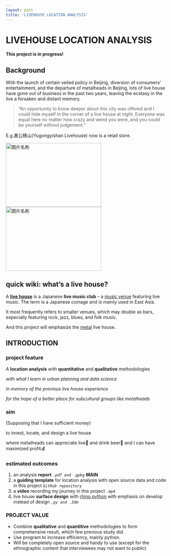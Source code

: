 ```yaml
---
layout: post
title: 'LIVEHOUSE LOCATION ANALYSIS'
---
```


LIVEHOUSE LOCATION ANALYSIS
=======

**This project is in progress!**

## Background

With the launch of certain veiled policy in Beijing, diversion of consumers’ entertainment, and the departure of metalheads in Beijing,  lots of live house have gone out of business in the past two years, leaving the ecstasy in the live a forsaken and distant memory.

>“An opportunity to know deeper about this city was offered and I could hide myself in the corner of a live house at night. Everyone was equal here no matter how crazy and weird you were, and you could be yourself without judgement.”

E.g.愚公移山(Yugongyishan Livehouse) now is a retail store.

<img src="https://user-images.githubusercontent.com/80751447/197373393-c6ebcf14-91ba-4296-89ca-5a2db26a3b65.png" width = "300" height = "200" alt="图片名称" align=left>
<img src="https://user-images.githubusercontent.com/80751447/197373449-174769b1-b0c7-4884-9050-93a478216f12.jpeg" width = "300" height = "200" alt="图片名称" align=center>

## quick wiki: what’s a live house?

A **[live house](https://en.wikipedia.org/wiki/Live_house)** is a Japanese **live music club** – a [music venue](https://en.wikipedia.org/wiki/Music_venue) featuring live music. The term is a Japanese coinage and is mainly used in East Asia.

It most frequently refers to smaller venues, which may double as bars, especially featuring rock, jazz, blues, and folk music. 

And this project will emphasize the [metal](https://en.wikipedia.org/wiki/Heavy_metal_music) live house.

## INTRODUCTION

### project feature

A **location analysis** with **quantitative** and **qualitative** methodologies

*with what I learn in urban planning and data science* 

*in memory of the previous live house experience*

*for the hope of a better place for subcultural groups like metalheads*

### aim

(Supposing that  I have sufficient money)

to invest, locate, and design a live house

where metalheads can appreciate live🎸 and drink beer🍻 and I can have maximized profit💰

### estimated outcomes

1. an analysis **report** *`.pdf and .gpkg`* **MAIN**
2. a **guiding template** for location analysis with open source data and code in this project *`GitHub repository`*
3. a **video** recording my journey in this project  *`.mp4`*
4. live house **surface design** with [rhino python](https://developer.rhino3d.com/guides/rhinopython/) with emphasis on develop instead of design *`.py and .3dm`*

### PROJECT VALUE

- Combine **qualitative** and **quantitive** methodologies to form comprehensive result, which few previous study did.
- Use program to increase efficiency, mainly python.
- Will be completely open source and handy to use (except for the ethnographic content that interviewees may not want to public)
